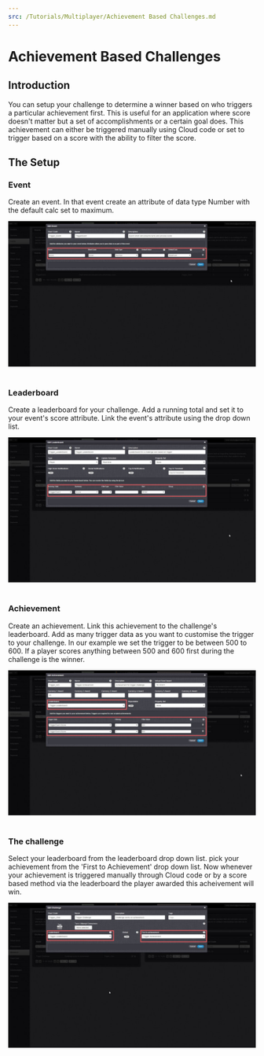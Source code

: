 ```yaml
---
src: /Tutorials/Multiplayer/Achievement Based Challenges.md
---
```


# Achievement Based Challenges

## Introduction

You can setup your challenge to determine a winner based on who triggers a particular achievement first. This is useful for an application where score doesn't matter but a set of accomplishments or a certain goal does. This achievement can either be triggered manually using Cloud code or set to trigger based on a score with the ability to filter the score.  

## The Setup

### Event

Create an event. In that event create an attribute of data type Number with the default calc set to maximum.

![](img/AchievementBasedChallenges/1.jpg)
 

### Leaderboard

Create a leaderboard for your challenge. Add a running total and set it to your event's score attribute. Link the event's attribute using the drop down list.

![](img/AchievementBasedChallenges/2.jpg)
 

### Achievement

Create an achievement. Link this achievement to the challenge's leaderboard. Add as many trigger data as you want to customise the trigger to your challenge. In our example we set the trigger to be between 500 to 600. If a player scores anything between 500 and 600 first during the challenge is the winner.

![](img/AchievementBasedChallenges/3.jpg)
 

### The challenge

Select your leaderboard from the leaderboard drop down list. pick your achievement from the 'First to Achievement' drop down list. Now whenever your achievement is triggered manually through Cloud code or by a score based method via the leaderboard the player awarded this acheivement will win.

![](img/AchievementBasedChallenges/4.jpg)
